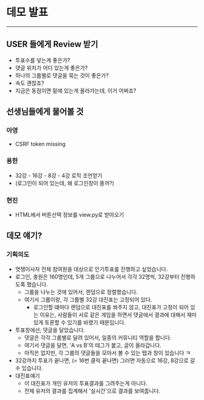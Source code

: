 # 데모 발표 

<hr> 

## USER 들에게 Review 받기 

* 투표수를 넣는게 좋은가? 
* 댓글 위치가 어디 있는게 좋은가? 
* 하나의 그룹별로 댓글을 묶는 것이 좋은가? 
* 속도 괜찮죠? 
* 지금은 동점이면 밑에 있는게 올라가는데, 이거 어쩌죠?


## 선생님들에게 물어볼 것 

### 아영 
* CSRF token missing 

### 용한 
* 32강 - 16강 - 8강 - 4강 로직 조언얻기 
* (로그인이 되어 있는데, 왜 로그인창이 뜰까?)

### 현진 

* HTML에서 버튼선택 정보를 view.py로 받아오기 


## 데모 얘기?

### 기획의도 

* 멋쟁이사자 전체 참여원을 대상으로 인기투표를 진행하고 싶었습니다. 
* 로그인, 총원은 160명인데, 5개 그룹으로 나누어서 각각 32명씩, 32강부터 진행하도록 했습니다. 
	* 그룹을 나누는 것에 있어서, 랜덤으로 정렬했습니다. 
	* 여기서 그룹이랑, 각 그룹별 32강 대진표는 고정되어 있다. 
		* 로그인할 떄마다 랜덤으로 대진표를 쏴주지 않고, 대진표가 고정이 되어 있는 이유는, 사람들이 서로 같은 게임을 하면서 댓글에서 결과에 대해서 재미있게 토론할 수 있기를 바랬기 때문입니다.
* 투표창에선, 댓글을 달았습니다. 
	* 댓글은 각각 그룹별로 달려 있어서, 일종의 커뮤니티 역할을 합니다. 
	* 여기서 댓글을 달면, 'A vs B'의 태그가 붙고, 글이 올라갑니다. 
	* 아직은 없지만, 각 그룹의 댓글들을 모아서 볼 수 있는 탭과 창이 있습니다 ㅋ 
* 32강까지 투표가 끝나면, (= 16번 클릭 끝나면) 그러면 자동으로 16강, 8강으로 갈 수 있습니다. 
* 대진표얘기 
	* 이 대진표가 개인 유저의 투표결과를 그려주는게 아니다. 
	* 전체 유저의 결과를 집계해서 '실시간'으로 결과를 보여줍니다. 